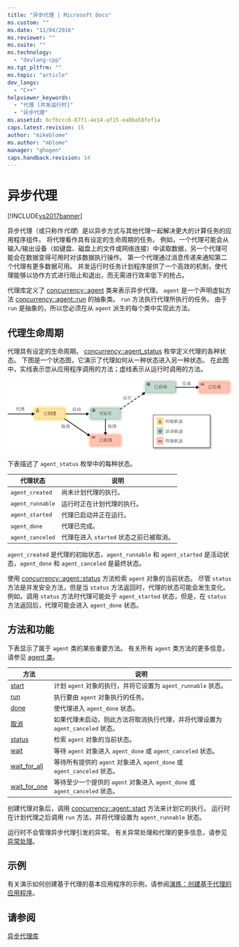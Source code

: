 ```yaml
---
title: "异步代理 | Microsoft Docs"
ms.custom: ""
ms.date: "11/04/2016"
ms.reviewer: ""
ms.suite: ""
ms.technology: 
  - "devlang-cpp"
ms.tgt_pltfrm: ""
ms.topic: "article"
dev_langs: 
  - "C++"
helpviewer_keywords: 
  - "代理 [并发运行时]"
  - "异步代理"
ms.assetid: 6cf6ccc6-87f1-4e14-af15-ea8ba58fef1a
caps.latest.revision: 15
author: "mikeblome"
ms.author: "mblome"
manager: "ghogen"
caps.handback.revision: 14
---
```

# 异步代理
[!INCLUDE[vs2017banner](../../assembler/inline/includes/vs2017banner.md)]

异步代理（或只称作*代理*）是以异步方式与其他代理一起解决更大的计算任务的应用程序组件。  将代理看作具有设定的生命周期的任务。  例如，一个代理可能会从输入\/输出设备（如键盘、磁盘上的文件或网络连接）中读取数据，另一个代理可能会在数据变得可用时对该数据执行操作。  第一个代理通过消息传递来通知第二个代理有更多数据可用。  并发运行时任务计划程序提供了一个高效的机制，使代理能够以协作方式进行阻止和退出，而无需进行效率低下的抢占。  
  
 代理库定义了 [concurrency::agent](../../parallel/concrt/reference/agent-class.md) 类来表示异步代理。  `agent` 是一个声明虚拟方法 [concurrency::agent::run](../Topic/agent::run%20Method.md) 的抽象类。  `run` 方法执行代理所执行的任务。  由于 `run` 是抽象的，所以您必须在从 `agent` 派生的每个类中实现此方法。  
  
## 代理生命周期  
 代理具有设定的生命周期。  [concurrency::agent\_status](../Topic/agent_status%20Enumeration.md) 枚举定义代理的各种状态。  下图是一个状态图，它演示了代理如何从一种状态进入另一种状态。  在此图中，实线表示您从应用程序调用的方法；虚线表示从运行时调用的方法。  
  
 ![代理状态图](../../parallel/concrt/media/agentstate.png "AgentState")  
  
 下表描述了 `agent_status` 枚举中的每种状态。  
  
|代理状态|说明|  
|----------|--------|  
|`agent_created`|尚未计划代理的执行。|  
|`agent_runnable`|运行时正在计划代理的执行。|  
|`agent_started`|代理已启动并正在运行。|  
|`agent_done`|代理已完成。|  
|`agent_canceled`|代理在进入 `started` 状态之前已被取消。|  
  
 `agent_created` 是代理的初始状态，`agent_runnable` 和 `agent_started` 是活动状态，`agent_done` 和 `agent_canceled` 是最终状态。  
  
 使用 [concurrency::agent::status](../Topic/agent::status%20Method.md) 方法检索 `agent` 对象的当前状态。  尽管 `status` 方法是并发安全方法，但是当 `status` 方法返回时，代理的状态可能会发生变化。  例如，调用 `status` 方法时代理可能处于 `agent_started` 状态，但是，在 `status` 方法返回后，代理可能会进入 `agent_done` 状态。  
  
## 方法和功能  
 下表显示了属于 `agent` 类的某些重要方法。  有关所有 `agent` 类方法的更多信息，请参见 [agent 类](../../parallel/concrt/reference/agent-class.md)。  
  
|方法|说明|  
|--------|--------|  
|[start](../Topic/agent::start%20Method.md)|计划 `agent` 对象的执行，并将它设置为 `agent_runnable` 状态。|  
|[run](../Topic/agent::run%20Method.md)|执行要由 `agent` 对象执行的任务。|  
|[done](../Topic/agent::done%20Method.md)|使代理进入 `agent_done` 状态。|  
|[取消](../Topic/agent::cancel%20Method.md)|如果代理未启动，则此方法将取消执行代理，并将代理设置为 `agent_canceled` 状态。|  
|[status](../Topic/agent::status%20Method.md)|检索 `agent` 对象的当前状态。|  
|[wait](../Topic/agent::wait%20Method.md)|等待 `agent` 对象进入 `agent_done` 或 `agent_canceled` 状态。|  
|[wait\_for\_all](../Topic/agent::wait_for_all%20Method.md)|等待所有提供的 `agent` 对象进入 `agent_done` 或 `agent_canceled` 状态。|  
|[wait\_for\_one](../Topic/agent::wait_for_one%20Method.md)|等待至少一个提供的 `agent` 对象进入 `agent_done` 或 `agent_canceled` 状态。|  
  
 创建代理对象后，调用 [concurrency::agent::start](../Topic/agent::start%20Method.md) 方法来计划它的执行。  运行时在计划代理之后调用 `run` 方法，并将代理设置为 `agent_runnable` 状态。  
  
 运行时不会管理异步代理引发的异常。  有关异常处理和代理的更多信息，请参见[异常处理](../../parallel/concrt/exception-handling-in-the-concurrency-runtime.md)。  
  
## 示例  
 有关演示如何创建基于代理的基本应用程序的示例，请参阅[演练：创建基于代理的应用程序](../../parallel/concrt/walkthrough-creating-an-agent-based-application.md)。  
  
## 请参阅  
 [异步代理库](../../parallel/concrt/asynchronous-agents-library.md)